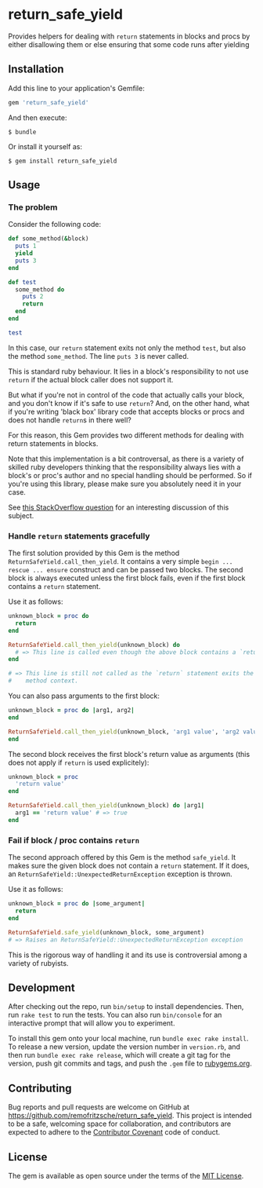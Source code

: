 # return_safe_yield

Provides helpers for dealing with `return` statements in blocks
and procs by either disallowing them or else ensuring that some code
runs after yielding

## Installation

Add this line to your application's Gemfile:

```ruby
gem 'return_safe_yield'
```

And then execute:

    $ bundle

Or install it yourself as:

    $ gem install return_safe_yield

## Usage

### The problem

Consider the following code:

```ruby
def some_method(&block)
  puts 1
  yield
  puts 3
end

def test
  some_method do
    puts 2
    return
  end
end

test
```

In this case, our `return` statement exits not only the method `test`, but also
the method `some_method`. The line `puts 3` is never called.

This is standard ruby behaviour. It lies in a block's responsibility to not use
`return` if the actual block caller does not support it.

But what if you're not in control of the code that actually calls your block,
and you don't know if it's safe to use `return`? And, on the other hand, what if
you're writing 'black box' library code that accepts blocks or procs and does
not handle `return`s in there well?

For this reason, this Gem provides two different methods for dealing with return
statements in blocks.

Note that this implementation is a bit controversal, as there is a variety of
skilled ruby developers thinking that the responsibility always lies with a
block's or proc's author and no special handling should be performed. So if
you're using this library, please make sure you absolutely need it in your case.

See [this StackOverflow question](http://stackoverflow.com/questions/41100983)
for an interesting discussion of this subject.

### Handle `return` statements gracefully

The first solution provided by this Gem is the method
`ReturnSafeYield.call_then_yield`. It contains a very simple `begin ... rescue ...
ensure` construct and can be passed two blocks. The second block is always
executed unless the first block fails, even if the first block contains a
`return` statement.

Use it as follows:

```ruby
unknown_block = proc do
  return
end

ReturnSafeYield.call_then_yield(unknown_block) do
  # => This line is called even though the above block contains a `return`.
end

# => This line is still not called as the `return` statement exits the current
#    method context.
```

You can also pass arguments to the first block:

```ruby
unknown_block = proc do |arg1, arg2|
end

ReturnSafeYield.call_then_yield(unknown_block, 'arg1 value', 'arg2 value') do
end
```

The second block receives the first block's return value as arguments (this
does not apply if `return` is used explicitely):

```ruby
unknown_block = proc
  'return value'
end

ReturnSafeYield.call_then_yield(unknown_block) do |arg1|
  arg1 == 'return value' # => true
end
```

### Fail if block / proc contains `return`

The second approach offered by this Gem is the method `safe_yield`. It makes
sure the given block does not contain a `return` statement. If it does, an
`ReturnSafeYield::UnexpectedReturnException` exception is thrown.

Use it as follows:

```ruby
unknown_block = proc do |some_argument|
  return
end

ReturnSafeYield.safe_yield(unknown_block, some_argument)
# => Raises an ReturnSafeYield::UnexpectedReturnException exception
```

This is the rigorous way of handling it and its use is controversial among a
variety of rubyists.

## Development

After checking out the repo, run `bin/setup` to install dependencies. Then, run
`rake test` to run the tests. You can also run `bin/console` for an interactive
prompt that will allow you to experiment.

To install this gem onto your local machine, run `bundle exec rake install`. To
release a new version, update the version number in `version.rb`, and then run
`bundle exec rake release`, which will create a git tag for the version, push
git commits and tags, and push the `.gem` file to
[rubygems.org](https://rubygems.org).

## Contributing

Bug reports and pull requests are welcome on GitHub at
https://github.com/remofritzsche/return_safe_yield. This project is intended to
be a safe, welcoming space for collaboration, and contributors are expected to
adhere to the [Contributor Covenant](http://contributor-covenant.org) code of
conduct.

## License

The gem is available as open source under the terms of the [MIT
License](http://opensource.org/licenses/MIT).
